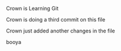 Crown is Learning Git

Crown is doing a third commit on this file

Crown just added another changes in the file

booya
